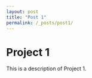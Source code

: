 ```yaml
---
layout: post
title: "Post 1"
permalink: /_posts/post1/
---
```

# Project 1
This is a description of Project 1.
